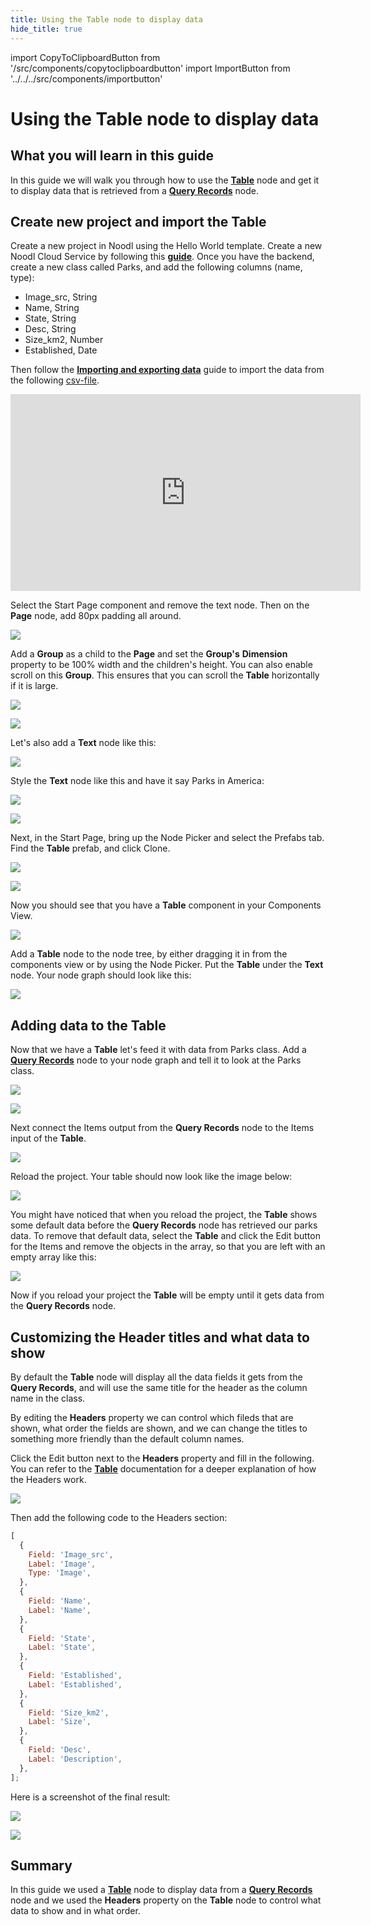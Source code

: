 ```yaml
---
title: Using the Table node to display data
hide_title: true
---
```

import CopyToClipboardButton from '/src/components/copytoclipboardbutton'
import ImportButton from '../../../src/components/importbutton'

# Using the Table node to display data

## What you will learn in this guide
In this guide we will walk you through how to use the **[Table](/library/prefabs/table)** node and get it to display data that is retrieved from a **[Query Records](/nodes/data/cloud-data/query-records)** node. 

## Create new project and import the Table
Create a new project in Noodl using the Hello World template. Create a new Noodl Cloud Service by following this **[guide](/docs/guides/cloud-data/creating-a-backend)**. Once you have the backend, create a new class called Parks, and add the following columns (name, type):

- Image_src, String
- Name, String
- State, String
- Desc, String
- Size_km2, Number
- Established, Date

Then follow the **[Importing and exporting data](/docs/guides/cloud-data/import-export-csv)** guide to import the data from the following [csv-file](/docs/guides/visualizing-data/table-to-visualize-data/parks.csv).

<iframe width="560" height="315" src="https://www.youtube-nocookie.com/embed/6eZ1Zgo3qko" title="YouTube video player" frameBorder="0" allow="accelerometer; autoplay; clipboard-write; encrypted-media; gyroscope; picture-in-picture" allowFullScreen></iframe>

Select the Start Page component and remove the text node. Then on the **Page** node, add 80px padding all around.

<div className="ndl-image-with-background s">

![](/docs/guides/visualizing-data/table-to-visualize-data/page-padding.png)

</div>

Add a **Group** as a child to the **Page** and set the **Group's** **Dimension** property to be 100% width and the children's height. You can also enable scroll on this **Group**. This ensures that you can scroll the **Table** horizontally if it is large.

<div className="ndl-image-with-background xl">

![](/docs/guides/visualizing-data/table-to-visualize-data/group-dimensions.png)

</div>

<div className="ndl-image-with-background l">

![](/docs/guides/visualizing-data/table-to-visualize-data/group-scroll.png)

</div>

Let's also add a **Text** node like this:

<div className="ndl-image-with-background xl">

![](/docs/guides/visualizing-data/table-to-visualize-data/add-text-node.png)

</div>

Style the **Text** node like this and have it say Parks in America:

<div className="ndl-image-with-background s">

![](/docs/guides/visualizing-data/table-to-visualize-data/text-style-1.png)

</div>

<div className="ndl-image-with-background s">

![](/docs/guides/visualizing-data/table-to-visualize-data/text-style-2.png)

</div>

Next, in the Start Page, bring up the Node Picker and select the Prefabs tab. Find the **Table** prefab, and click Clone. 

<div className="ndl-image-with-background l">

![](/docs/guides/visualizing-data/table-to-visualize-data/prefabs-tab.png)

</div>

<div className="ndl-image-with-background l">

![](/docs/guides/visualizing-data/table-to-visualize-data/clone-table.png)

</div>

Now you should see that you have a **Table** component in your Components View. 

<div className="ndl-image-with-background l">

![](/docs/guides/visualizing-data/table-to-visualize-data/table-in-comps.png)

</div>

Add a **Table** node to the node tree, by either dragging it in from the components view or by using the Node Picker. Put the **Table** under the **Text** node. Your node graph should look like this:

<div className="ndl-image-with-background l">

![](/docs/guides/visualizing-data/table-to-visualize-data/table-in-graph.png)

</div>

## Adding data to the Table
Now that we have a **Table** let's feed it with data from Parks class. Add a **[Query Records](/nodes/data/cloud-data/query-records)** node to your node graph and tell it to look at the Parks class.

<div className="ndl-image-with-background l">

![](/docs/guides/visualizing-data/table-to-visualize-data/add-query.png)

</div>

<div className="ndl-image-with-background l">

![](/docs/guides/visualizing-data/table-to-visualize-data/query-details.png)

</div>

Next connect the <span class="ndl-data">Items</span> output from the **Query Records** node to the <span class="ndl-data">Items</span> input of the **Table**.

<div className="ndl-image-with-background l">

![](/docs/guides/visualizing-data/table-to-visualize-data/items-connected.png)

</div>

Reload the project. Your table should now look like the image below:

<div className="ndl-image-with-background l">

![](/docs/guides/visualizing-data/table-to-visualize-data/table-with-data.png)

</div>

You might have noticed that when you reload the project, the **Table** shows some default data before the **Query Records** node has retrieved our parks data. To remove that default data, select the **Table** and click the Edit button for the Items and remove the objects in the array, so that you are left with an empty array like this:


<div className="ndl-image-with-background l">

![](/docs/guides/visualizing-data/table-to-visualize-data/items-empty-array.png)

</div>

Now if you reload your project the **Table** will be empty until it gets data from the **Query Records** node.

## Customizing the Header titles and what data to show
By default the **Table** node will display all the data fields it gets from the **Query Records**, and will use the same title for the header as the column name in the class.

By editing the **Headers** property we can control which fileds that are shown, what order the fields are shown, and we can change the titles to something more friendly than the default column names.

Click the Edit button next to the **Headers** property and fill in the following. You can refer to the **[Table](/library/prefabs/table)** documentation for a deeper explanation of how the Headers work.

<div className="ndl-image-with-background l">

![](/docs/guides/visualizing-data/table-to-visualize-data/edit-headers.png)

</div>

Then add the following code to the Headers section:
```javascript
[
  {
    Field: 'Image_src',
    Label: 'Image',
    Type: 'Image',
  },
  {
    Field: 'Name',
    Label: 'Name',
  },
  {
    Field: 'State',
    Label: 'State',
  },
  {
    Field: 'Established',
    Label: 'Established',
  },
  {
    Field: 'Size_km2',
    Label: 'Size',
  },
  {
    Field: 'Desc',
    Label: 'Description',
  },
];
```

Here is a screenshot of the final result:
<div className="ndl-image-with-background l">

![](/docs/guides/visualizing-data/table-to-visualize-data/headers-code.png)

</div>

<div className="ndl-image-with-background l">

![](/docs/guides/visualizing-data/table-to-visualize-data/final-result.png)

</div>

## Summary
In this guide we used a **[Table](/library/prefabs/table)** node to display data from a **[Query Records](/nodes/data/cloud-data/query-records)** node and we used the **Headers** property on the **Table** node to control what data to show and in what order.